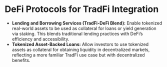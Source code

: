 # DeFi Protocols for TradFi Integration

* **Lending and Borrowing Services (TradFi-DeFi Blend):** Enable tokenized real-world assets to be used as collateral for loans or yield generation via staking. This blends traditional lending practices with DeFi’s efficiency and accessibility.
* **Tokenized Asset-Backed Loans:** Allow investors to use tokenized assets as collateral for obtaining liquidity in decentralized markets, reflecting a more familiar TradFi use case but with decentralized benefits.

